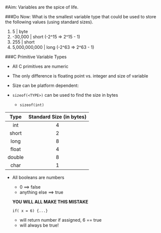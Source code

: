 #Aim: Variables are the spice of life.

###Do Now: What is the smallest variable type that could be used to store the following values (using standard sizes).

   1. 5	     	    |	     byte
   2. -30,000		|     short (-2^15 => 2^15 - 1)
   3. 255		    |     short
   4. 5,000,000,000	|     long (-2^63 => 2^63 - 1)

###C Primitive Variable Types
 
  - All C primitives are numeric
       
  - The only difference is floating point vs. integer and size of variable    
   
  - Size can be platform dependent:

  - `sizeof(<TYPE>)` can be used to find the size in bytes

    - `sizeof(int)`

|Type	|		Standard Size (in bytes)|
|:-----:|:-----------------------------:|
|   int |				4 |
|   short|			2|
|   long|				8|
|   float|			4|
|   double|			8|
|   char|				1|

  - All booleans are numbers
    - 0 ==> false
    - anything else ==> true

    **YOU WILL ALL MAKE THIS MISTAKE**  

        if( x = 6) {...}
	   
	 - will return number if assigned, 6 == true
	 - will always be true!

